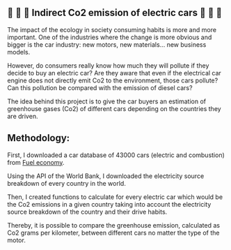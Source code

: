## 🚗 🚗 🚗 Indirect Co2 emission of electric cars 🚗 🚗 🚗

The impact of the ecology in society consuming habits is more and more important. One of the industries where the change is more obvious and bigger is the car industry: new motors, new materials... new business models. 

However, do consumers really know how much they will pollute if they decide to buy an electric car? Are they aware that even if the electrical car engine does not directly emit Co2 to the environment, those cars pollute? Can this pollution be compared with the emission of diesel cars?

The idea behind this project is to give the car buyers an estimation of greenhouse gases (Co2) of different cars depending on the countries they are driven.

## Methodology:

First, I downloaded a car database of 43000 cars (electric and combustion) from [Fuel economy](www.fueleconomy.gov).
 
Using the API of the World Bank, I downloaded the electricity source breakdown of every country in the world. 

Then, I created functions to calculate for every electric car which would be the Co2 emissions in a given country taking into account the electricity source breakdown of the country and their drive habits.

Thereby, it is possible to compare the greenhouse emission, calculated as Co2 grams per kilometer, between different cars no matter the type of the motor. 
